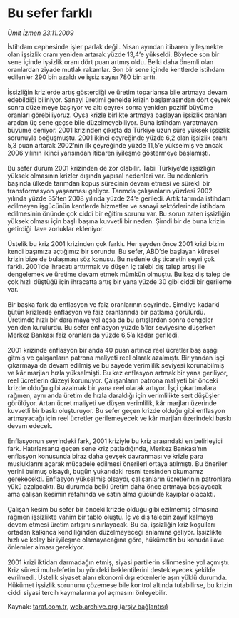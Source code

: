 # Bu sefer farklı

*Ümit İzmen 23.11.2009*

<div class="yazi">İstihdam cephesinde işler parlak değil. Nisan ayından itibaren iyileşmekte olan işsizlik oranı yeniden artarak yüzde 13,4’e yükseldi. Böylece son bir sene içinde işsizlik oranı dört puan artmış oldu. Belki daha önemli olan oranlardan ziyade mutlak rakamlar. Son bir sene içinde kentlerde istihdam edilenler 290 bin azaldı ve işsiz sayısı 780 bin arttı. <br/><br/>İşsizliğin krizlerde artış gösterdiği ve üretim toparlansa bile artmaya devam edebildiği biliniyor. Sanayi üretimi genelde krizin başlamasından dört çeyrek sonra düzelmeye başlıyor ve altı çeyrek sonra yeniden pozitif büyüme oranları görebiliyoruz. Oysa krizle birlikte artmaya başlayan işsizlik oranları aradan üç sene geçse bile düzelmeyebiliyor. Buna istihdam yaratmayan büyüme deniyor. 2001 krizinden çıkışta da Türkiye uzun süre yüksek işsizlik sorunuyla boğuşmuştu. 2001 ikinci çeyreğinde yüzde 6,2 olan işsizlik oranı 5,3 puan artarak 2002’nin ilk çeyreğinde yüzde 11,5’e yükselmiş ve ancak 2006 yılının ikinci yarısından itibaren iyileşme göstermeye başlamıştı. <br/><br/>Bu sefer durum 2001 krizinden de zor olabilir. Tabii Türkiye’de işsizliğin yüksek olmasının krizler dışında yapısal nedenleri var. Bu nedenlerin başında ülkede tarımdan kopuş sürecinin devam etmesi ve sürekli bir transformasyon yaşanması geliyor. Tarımda çalışanların yüzdesi 2002 yılında yüzde 35’ten 2008 yılında yüzde 24’e geriledi. Artık tarımda istihdam edilmeyen işgücünün kentlerde hizmetler ve sanayi sektörlerinde istihdam edilmesinin önünde çok ciddi bir eğitim sorunu var. Bu sorun zaten işsizliğin yüksek olması için başlı başına kuvvetli bir neden. Şimdi bir de buna krizin getirdiği ilave zorluklar ekleniyor. <br/><br/>Üstelik bu kriz 2001 krizinden çok farklı. Her şeyden önce 2001 krizi bizim kendi başımıza açtığımız bir sorundu. Bu sefer, ABD’de başlayan küresel krizin bize de bulaşması söz konusu. Bu nedenle dış ticaretin seyri çok farklı. 2001’de ihracatı arttırmak ve düşen iç talebi dış talep artışı ile dengelemek ve üretime devam etmek mümkün olmuştu. Bu kez dış talep de çok hızlı düştüğü için ihracatta artış bir yana yüzde 30 gibi ciddi bir gerileme var. <br/><br/>Bir başka fark da enflasyon ve faiz oranlarının seyrinde. Şimdiye kadarki bütün krizlerde enflasyon ve faiz oranlarında bir patlama görülürdü. Üretimde hızlı bir daralmaya yol açsa da bu artışlardan sonra dengeler yeniden kurulurdu. Bu sefer enflasyon yüzde 5’ler seviyesine düşerken Merkez Bankası faiz oranları da yüzde 6,5’a kadar geriledi. <br/><br/>2001 krizinde enflasyon bir anda 40 puan artınca reel ücretler baş aşağı gitmiş ve çalışanların patrona maliyeti reel olarak azalmıştı. Bir yandan işçi çıkarmaya da devam edilmiş ve bu sayede verimlilik seviyesi korunabilmiş ve kâr marjları hızla yükselmişti. Bu kez enflasyon artmak bir yana geriliyor, reel ücretlerin düzeyi korunuyor. Çalışanların patrona maliyeti bir önceki krizde olduğu gibi azalmak bir yana reel olarak artıyor. İşçi çıkartmalara rağmen, aynı anda üretim de hızla daraldığı için verimlilikte sert düşüşler görülüyor. Artan ücret maliyeti ve düşen verimlilik, kâr marjları üzerinde kuvvetli bir baskı oluşturuyor. Bu sefer geçen krizde olduğu gibi enflasyon artmayacağı için reel ücretler gerilemeyecek ve kâr marjları üzerindeki baskı devam edecek. <br/><br/>Enflasyonun seyrindeki fark, 2001 kriziyle bu kriz arasındaki en belirleyici fark. Hatırlarsanız geçen sene kriz patladığında, Merkez Bankası’nın enflasyon konusunda biraz daha gevşek davranması ve krizle para musluklarını açarak mücadele edilmesi önerileri ortaya atılmıştı. Bu öneriler yerini bulmuş olsaydı, bugün yukarıdaki resmi tersinden okumamız gerekecekti. Enflasyon yükselmiş olsaydı, çalışanların ücretlerinin patronlara yükü azalacaktı. Bu durumda belki üretim daha önce artmaya başlayacak ama çalışan kesimin refahında ve satın alma gücünde kayıplar olacaktı. <br/><br/>Çalışan kesim bu sefer bir önceki krizde olduğu gibi ezilmemiş olmasına rağmen işsizlikte vahim bir tablo oluştu. İç ve dış talebin zayıf kalmaya devam etmesi üretim artışını sınırlayacak. Bu da, işsizliğin kriz koşulları ortadan kalkınca kendiliğinden düzelmeyeceği anlamına geliyor. İşsizlikte hızlı ve kolay bir iyileşme olamayacağına göre, hükümetin bu konuda ilave önlemler alması gerekiyor. <br/><br/>2001 krizi iktidarı darmadağın etmiş, siyasi partilerin silinmesine yol açmıştı. Kriz süreci muhalefetin bu yöndeki beklentilerini destekleyecek şekilde evrilmedi. Üstelik siyaset alanı ekonomi dışı etkenlerle aşırı yüklü durumda. Hükümet işsizlik sorununu çözemese bile kontrol altında tutabilirse, bu krizin ciddi siyasi tercih kaymalarına yol açmasını önleyebilir.
              </div>

Kaynak: [taraf.com.tr](http://taraf.com.tr:80/makale/8656.htm), [web.archive.org (arşiv bağlantısı)](http://web.archive.org/web/20100311005633/http://taraf.com.tr:80/makale/8656.htm)
